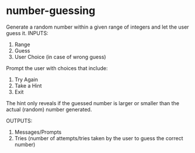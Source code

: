 # number-guessing

Generate a random number within a given range of integers and let the user guess it.
INPUTS:
1. Range
2. Guess
3. User Choice (in case of wrong guess)

Prompt the user with choices that include:
1. Try Again
2. Take a Hint
3. Exit

The hint only reveals if the guessed number is larger or smaller than the actual (random) number generated.

OUTPUTS:
1. Messages/Prompts
2. Tries (number of attempts/tries taken by the user to guess the correct number)
